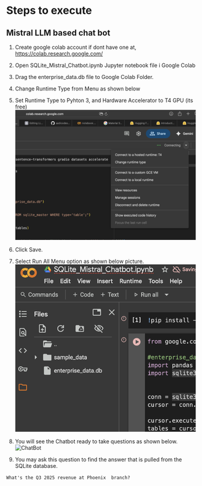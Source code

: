 # Steps to execute 
## Mistral LLM based chat bot
1. Create google colab account if dont have one at, https://colab.research.google.com/

2. Open SQLite_Mistral_Chatbot.ipynb Jupyter notebook file i Google Colab
3. Drag the enterprise_data.db file to Google Colab Folder.
4. Change Runtime Type from Menu as shown below
5. Set Runtime Type to Pyhton 3, and Hardware Accelerator to T4 GPU (its free)
![Change Runtime Type Option](readme-pics/ChangeRuntimeType.png)
6. Click Save.
7. Select Run All Menu option as shown below picture.
![Run All Menu Option](readme-pics/RunAllMenuOption.png)
8. You will see the Chatbot ready to take questions as shown below.
![ChatBot](readme-pics/ChatBot1.png)
9. You may ask this question to find the answer that is pulled from the SQLite database.
```
What's the Q3 2025 revenue at Phoenix  branch? 
```

